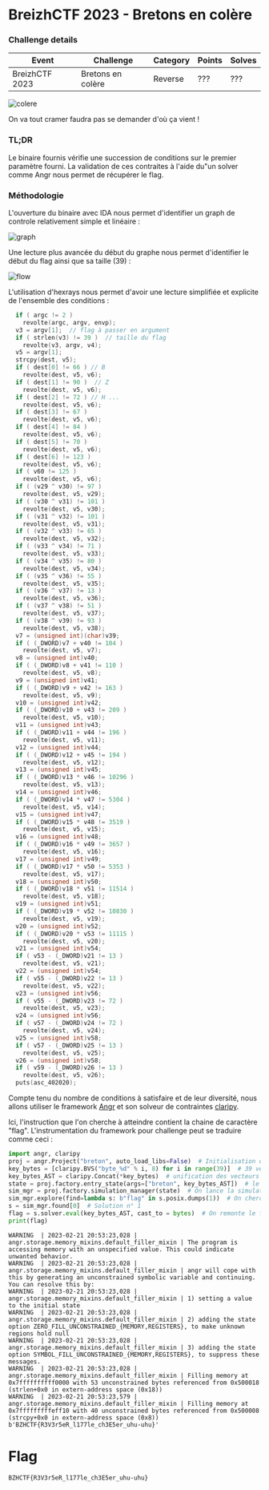 BreizhCTF 2023 - Bretons en colère
==========================

### Challenge details

| Event                    | Challenge  | Category       | Points | Solves      |
|--------------------------|------------|----------------|--------|-------------|
| BreizhCTF 2023           | Bretons en colère  | Reverse      | ???    | ???         |


![colere](https://media.tenor.com/6y7ApASFZNIAAAAC/kaamelott-guethenoc.gif)
    
On va tout cramer faudra pas se demander d'où ça vient !


### TL;DR

Le binaire fournis vérifie une succession de conditions sur le premier paramètre fourni. La validation de ces contraites à l'aide du"un solver comme Angr nous permet de récupérer le flag.

### Méthodologie

L'ouverture du binaire avec IDA nous permet d'identifier un graph de controle relativement simple et linéaire :

![graph](graph.png)

Une lecture plus avancée du début du graphe nous permet d'identifier le début du flag ainsi que sa taille (39) :

![flow](flow.png)

L'utilisation d'hexrays nous permet d'avoir une lecture simplifiée et explicite de l'ensemble des conditions : 

```c
  if ( argc != 2 )
    revolte(argc, argv, envp);
  v3 = argv[1];  // flag à passer en argument
  if ( strlen(v3) != 39 )  // taille du flag
    revolte(v3, argv, v4);
  v5 = argv[1];
  strcpy(dest, v5);
  if ( dest[0] != 66 ) // B
    revolte(dest, v5, v6);
  if ( dest[1] != 90 )  // Z
    revolte(dest, v5, v6);
  if ( dest[2] != 72 ) // H ...
    revolte(dest, v5, v6);
  if ( dest[3] != 67 )
    revolte(dest, v5, v6);
  if ( dest[4] != 84 )
    revolte(dest, v5, v6);
  if ( dest[5] != 70 )
    revolte(dest, v5, v6);
  if ( dest[6] != 123 )
    revolte(dest, v5, v6);
  if ( v60 != 125 )
    revolte(dest, v5, v6);
  if ( (v29 ^ v30) != 97 )
    revolte(dest, v5, v29);
  if ( (v30 ^ v31) != 101 )
    revolte(dest, v5, v30);
  if ( (v31 ^ v32) != 101 )
    revolte(dest, v5, v31);
  if ( (v32 ^ v33) != 65 )
    revolte(dest, v5, v32);
  if ( (v33 ^ v34) != 71 )
    revolte(dest, v5, v33);
  if ( (v34 ^ v35) != 80 )
    revolte(dest, v5, v34);
  if ( (v35 ^ v36) != 55 )
    revolte(dest, v5, v35);
  if ( (v36 ^ v37) != 13 )
    revolte(dest, v5, v36);
  if ( (v37 ^ v38) != 51 )
    revolte(dest, v5, v37);
  if ( (v38 ^ v39) != 93 )
    revolte(dest, v5, v38);
  v7 = (unsigned int)(char)v39;
  if ( (_DWORD)v7 + v40 != 104 )
    revolte(dest, v5, v7);
  v8 = (unsigned int)v40;
  if ( (_DWORD)v8 + v41 != 110 )
    revolte(dest, v5, v8);
  v9 = (unsigned int)v41;
  if ( (_DWORD)v9 + v42 != 163 )
    revolte(dest, v5, v9);
  v10 = (unsigned int)v42;
  if ( (_DWORD)v10 + v43 != 209 )
    revolte(dest, v5, v10);
  v11 = (unsigned int)v43;
  if ( (_DWORD)v11 + v44 != 196 )
    revolte(dest, v5, v11);
  v12 = (unsigned int)v44;
  if ( (_DWORD)v12 + v45 != 194 )
    revolte(dest, v5, v12);
  v13 = (unsigned int)v45;
  if ( (_DWORD)v13 * v46 != 10296 )
    revolte(dest, v5, v13);
  v14 = (unsigned int)v46;
  if ( (_DWORD)v14 * v47 != 5304 )
    revolte(dest, v5, v14);
  v15 = (unsigned int)v47;
  if ( (_DWORD)v15 * v48 != 3519 )
    revolte(dest, v5, v15);
  v16 = (unsigned int)v48;
  if ( (_DWORD)v16 * v49 != 3657 )
    revolte(dest, v5, v16);
  v17 = (unsigned int)v49;
  if ( (_DWORD)v17 * v50 != 5353 )
    revolte(dest, v5, v17);
  v18 = (unsigned int)v50;
  if ( (_DWORD)v18 * v51 != 11514 )
    revolte(dest, v5, v18);
  v19 = (unsigned int)v51;
  if ( (_DWORD)v19 * v52 != 10830 )
    revolte(dest, v5, v19);
  v20 = (unsigned int)v52;
  if ( (_DWORD)v20 * v53 != 11115 )
    revolte(dest, v5, v20);
  v21 = (unsigned int)v54;
  if ( v53 - (_DWORD)v21 != 13 )
    revolte(dest, v5, v21);
  v22 = (unsigned int)v54;
  if ( v55 - (_DWORD)v22 != 13 )
    revolte(dest, v5, v22);
  v23 = (unsigned int)v56;
  if ( v55 - (_DWORD)v23 != 72 )
    revolte(dest, v5, v23);
  v24 = (unsigned int)v56;
  if ( v57 - (_DWORD)v24 != 72 )
    revolte(dest, v5, v24);
  v25 = (unsigned int)v58;
  if ( v57 - (_DWORD)v25 != 13 )
    revolte(dest, v5, v25);
  v26 = (unsigned int)v58;
  if ( v59 - (_DWORD)v26 != 13 )
    revolte(dest, v5, v26);
  puts(asc_402020);
```

Compte tenu du nombre de conditions à satisfaire et de leur diversité, nous allons utiliser le framework [Angr](https://github.com/angr/angr) et son solveur de contraintes [claripy](https://github.com/angr/claripy).

Ici, l'instruction que l'on cherche à atteindre contient la chaine de caractère "flag". L'instrumentation du framework pour challenge peut se traduire comme ceci :

```python
import angr, claripy
proj = angr.Project("breton", auto_load_libs=False)  # Initialisation du projet
key_bytes = [claripy.BVS("byte_%d" % i, 8) for i in range(39)]  # 39 vecteur de 8 bits pour les 39 chars
key_bytes_AST = claripy.Concat(*key_bytes)  # unification des vecteurs en une chaine
state = proj.factory.entry_state(args=["breton", key_bytes_AST])  # le paramètre testé (AST) se trouve etre argv[1]
sim_mgr = proj.factory.simulation_manager(state)  # On lance la simulation avec nos vecteurs
sim_mgr.explore(find=lambda s: b"flag" in s.posix.dumps(1))  # On cherche un chemin affichant "flag"
s = sim_mgr.found[0]  # Solution n° 1
flag = s.solver.eval(key_bytes_AST, cast_to = bytes)  # On remonte le flag depuis le graph de solution
print(flag)
```
```
WARNING  | 2023-02-21 20:53:23,028 | angr.storage.memory_mixins.default_filler_mixin | The program is accessing memory with an unspecified value. This could indicate unwanted behavior.
WARNING  | 2023-02-21 20:53:23,028 | angr.storage.memory_mixins.default_filler_mixin | angr will cope with this by generating an unconstrained symbolic variable and continuing. You can resolve this by:
WARNING  | 2023-02-21 20:53:23,028 | angr.storage.memory_mixins.default_filler_mixin | 1) setting a value to the initial state
WARNING  | 2023-02-21 20:53:23,028 | angr.storage.memory_mixins.default_filler_mixin | 2) adding the state option ZERO_FILL_UNCONSTRAINED_{MEMORY,REGISTERS}, to make unknown regions hold null
WARNING  | 2023-02-21 20:53:23,028 | angr.storage.memory_mixins.default_filler_mixin | 3) adding the state option SYMBOL_FILL_UNCONSTRAINED_{MEMORY,REGISTERS}, to suppress these messages.
WARNING  | 2023-02-21 20:53:23,028 | angr.storage.memory_mixins.default_filler_mixin | Filling memory at 0x7ffffffffff0000 with 53 unconstrained bytes referenced from 0x500018 (strlen+0x0 in extern-address space (0x18))
WARNING  | 2023-02-21 20:53:23,579 | angr.storage.memory_mixins.default_filler_mixin | Filling memory at 0x7fffffffffeff10 with 40 unconstrained bytes referenced from 0x500008 (strcpy+0x0 in extern-address space (0x8))
b'BZHCTF{R3V3r5eR_l177le_ch3E5er_uhu-uhu}'
```

# Flag

`BZHCTF{R3V3r5eR_l177le_ch3E5er_uhu-uhu}`